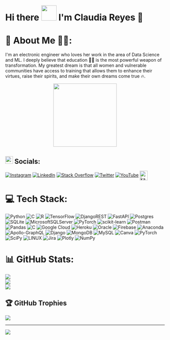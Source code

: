 # Hi there <img src=https://github.com/TheDudeThatCode/TheDudeThatCode/blob/master/Assets/Hi.gif width="48px"> I'm Claudia Reyes 💪

<!--
**CLAREISMO/CLAREISMO** is a ✨ _special_ ✨ repository because its `README.md` (this file) appears on your GitHub profile.

Here are some ideas to get you started:

- 🔭 I’m currently working on ...
- 🌱 I’m currently learning ...
- 👯 I’m looking to collaborate on ...
- 🤔 I’m looking for help with ...
- 💬 Ask me about ...
- 📫 How to reach me: ...
- 😄 👌 Pronouns: ...
- ⚡ Fun fact: ...
-->

# 💫 About Me 👩‍💻:

I'm an electronic engineer who loves her work in the area of Data Science and ML. I deeply believe that education 👩‍🏫 is the most powerful weapon of transformation. My greatest dream is that all women and vulnerable communities have access to training that allows them to enhance their virtues, raise their spirits, and make their own dreams come true 🔥.

<p align="center" width="300">
   <img align="center" width="200" src="https://giphy.com/gifs/content-jasper-ai-5k5vZwRFZR5aZeniqb"
   <h3 align="center">
</p>




## <img src="https://github.com/TheDudeThatCode/TheDudeThatCode/blob/master/Assets/Earth.gif" width="24px"> Socials:
[![Instagram](https://img.shields.io/badge/Instagram-%23E4405F.svg?logo=Instagram&logoColor=white)](https://instagram.com/https://www.instagram.com//gdg_cloud.sabana.cundinamarca/) [![LinkedIn](https://img.shields.io/badge/LinkedIn-%230077B5.svg?logo=linkedin&logoColor=white)](https://linkedin.com/in/https://www.linkedin.com/in/claudia-isabel-reyes-moreno-30a244106/) [![Stack Overflow](https://img.shields.io/badge/-Stackoverflow-FE7A16?logo=stack-overflow&logoColor=white)](https://stackoverflow.com/users/https://stackoverflow.com/users/21130225/clareismo) [![Twitter](https://img.shields.io/badge/Twitter-%231DA1F2.svg?logo=Twitter&logoColor=white)](https://twitter.com/https://twitter.com/GdgCloudSabana) [![YouTube](https://img.shields.io/badge/YouTube-%23FF0000.svg?logo=YouTube&logoColor=white)](https://youtube.com/@https://www.youtube.com/@GDG.Cloud.Sabana.Cundinamarca) <a href="https://www.kaggle.com/clareismo" target="blank"><img align="center" src="https://www.vectorlogo.zone/logos/kaggle/kaggle-icon.svg" alt="kaggle_ovindu" height="30" width="25" /></a>




# 💻 Tech Stack:
![Python](https://img.shields.io/badge/python-3670A0?style=for-the-badge&logo=python&logoColor=ffdd54) ![C](https://img.shields.io/badge/c-%2300599C.svg?style=for-the-badge&logo=c&logoColor=white) ![R](https://img.shields.io/badge/r-%23276DC3.svg?style=for-the-badge&logo=r&logoColor=white) ![TensorFlow](https://img.shields.io/badge/TensorFlow-%23FF6F00.svg?style=for-the-badge&logo=TensorFlow&logoColor=white) ![DjangoREST](https://img.shields.io/badge/DJANGO-REST-ff1709?style=for-the-badge&logo=django&logoColor=white&color=ff1709&labelColor=gray) ![FastAPI](https://img.shields.io/badge/FastAPI-005571?style=for-the-badge&logo=fastapi) ![Postgres](https://img.shields.io/badge/postgres-%23316192.svg?style=for-the-badge&logo=postgresql&logoColor=white) ![SQLite](https://img.shields.io/badge/sqlite-%2307405e.svg?style=for-the-badge&logo=sqlite&logoColor=white) ![MicrosoftSQLServer](https://img.shields.io/badge/Microsoft%20SQL%20Sever-CC2927?style=for-the-badge&logo=microsoft%20sql%20server&logoColor=white) ![PyTorch](https://img.shields.io/badge/PyTorch-%23EE4C2C.svg?style=for-the-badge&logo=PyTorch&logoColor=white) ![scikit-learn](https://img.shields.io/badge/scikit--learn-%23F7931E.svg?style=for-the-badge&logo=scikit-learn&logoColor=white) ![Postman](https://img.shields.io/badge/Postman-FF6C37?style=for-the-badge&logo=postman&logoColor=white) ![Pandas](https://img.shields.io/badge/pandas-%23150458.svg?style=for-the-badge&logo=pandas&logoColor=white) ![C](https://img.shields.io/badge/c-%2300599C.svg?style=for-the-badge&logo=c&logoColor=white) ![Google Cloud](https://img.shields.io/badge/Google%20Cloud-%234285F4.svg?style=for-the-badge&logo=google-cloud&logoColor=white) ![Heroku](https://img.shields.io/badge/heroku-%23430098.svg?style=for-the-badge&logo=heroku&logoColor=white) ![Oracle](https://img.shields.io/badge/Oracle-F80000?style=for-the-badge&logo=oracle&logoColor=white) ![Firebase](https://img.shields.io/badge/firebase-%23039BE5.svg?style=for-the-badge&logo=firebase) ![Anaconda](https://img.shields.io/badge/Anaconda-%2344A833.svg?style=for-the-badge&logo=anaconda&logoColor=white) ![Apollo-GraphQL](https://img.shields.io/badge/-ApolloGraphQL-311C87?style=for-the-badge&logo=apollo-graphql) ![Django](https://img.shields.io/badge/django-%23092E20.svg?style=for-the-badge&logo=django&logoColor=white) ![MongoDB](https://img.shields.io/badge/MongoDB-%234ea94b.svg?style=for-the-badge&logo=mongodb&logoColor=white) ![MySQL](https://img.shields.io/badge/mysql-%2300f.svg?style=for-the-badge&logo=mysql&logoColor=white) ![Canva](https://img.shields.io/badge/Canva-%2300C4CC.svg?style=for-the-badge&logo=Canva&logoColor=white) ![PyTorch](https://img.shields.io/badge/PyTorch-%23EE4C2C.svg?style=for-the-badge&logo=PyTorch&logoColor=white) ![SciPy](https://img.shields.io/badge/SciPy-%230C55A5.svg?style=for-the-badge&logo=scipy&logoColor=%white) ![LINUX](https://img.shields.io/badge/Linux-FCC624?style=for-the-badge&logo=linux&logoColor=black) ![Jira](https://img.shields.io/badge/jira-%230A0FFF.svg?style=for-the-badge&logo=jira&logoColor=white) ![Plotly](https://img.shields.io/badge/Plotly-%233F4F75.svg?style=for-the-badge&logo=plotly&logoColor=white) ![NumPy](https://img.shields.io/badge/numpy-%23013243.svg?style=for-the-badge&logo=numpy&logoColor=white)


# 📊 GitHub Stats:
![](https://github-readme-stats.vercel.app/api?username=CLAREISMO&theme=dracula&hide_border=false&include_all_commits=true&count_private=true)<br/>
![](https://github-readme-streak-stats.herokuapp.com/?user=CLAREISMO&theme=dracula&hide_border=false)<br/>
![](https://github-readme-stats.vercel.app/api/top-langs/?username=CLAREISMO&theme=dracula&hide_border=false&include_all_commits=true&count_private=true&layout=compact)

## 🏆 GitHub Trophies
![](https://github-profile-trophy.vercel.app/?username=CLAREISMO&theme=dracula&no-frame=false&no-bg=false&margin-w=4)





---
[![](https://visitcount.itsvg.in/api?id=CLAREISMO&icon=0&color=0)](https://visitcount.itsvg.in)


  
<!-- Proudly created with GPRM ( https://gprm.itsvg.in ) -->
